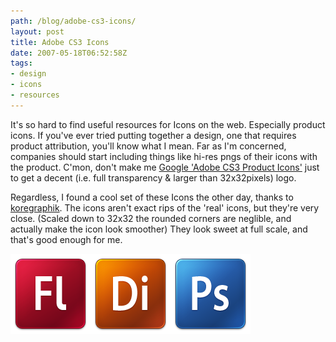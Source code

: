 ```yaml
---
path: /blog/adobe-cs3-icons/
layout: post
title: Adobe CS3 Icons
date: 2007-05-18T06:52:58Z
tags:
- design
- icons
- resources
---
```


It's so hard to find useful resources for Icons on the web. Especially product icons. If you've ever tried putting together a design, one that requires product attribution, you'll know what I mean. Far as I'm concerned, companies should start including things like hi-res pngs of their icons with the product. C'mon, don't make me [Google 'Adobe CS3 Product Icons'](http://www.google.co.uk/search?hl=en&q=adobe+cs3+product+icons&btnG=Google+Search&meta= "Google 'Adobe CS3 Product Icons' in a new window") just to get a decent (i.e. full transparency & larger than 32x32pixels) logo.

Regardless, I found a cool set of these Icons the other day, thanks to [koregraphik](http://www.koregraphik.com/downloads/adobe-cs3/ "Open koregraphik in a new window"). The icons aren't exact rips of the 'real' icons, but they're very close. (Scaled down to 32x32 the rounded corners are neglible, and actually make the icon look smoother) They look sweet at full scale, and that's good enough for me.

![Adobe Flash CS3 Icon](adobe-flash-9.png)![Adobe Director CS3 Icon](adobe-director-11.png)![Adobe Photoshop CS3 Icon](adobe-photoshop-cs3.png)